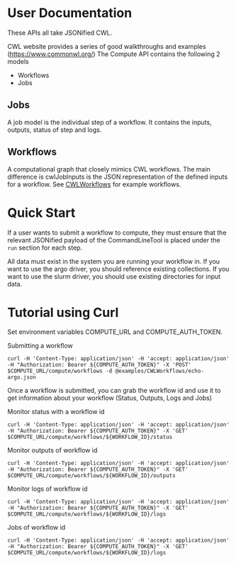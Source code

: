 # User Documentation

These APIs all take JSONified CWL.

CWL website provides a series of good walkthroughs and examples (https://www.commonwl.org/)
The Compute API contains the following 2 models

-   Workflows
-   Jobs

## Jobs

A job model is the individual step of a workflow. It contains the inputs, outputs, status of step and logs.

## Workflows

A computational graph that closely mimics CWL workflows. The main difference is cwlJobInputs is the JSON representation of the defined inputs for a workflow. See [CWLWorkflows](../../examples/CWLWorkflows) for example workflows.

# Quick Start

If a user wants to submit a workflow to compute, they must ensure that the relevant JSONified payload of the CommandLineTool is placed under the `run` section for each step.

All data must exist in the system you are running your workflow in. If you want to use the argo driver, you should reference existing collections. If you want to use the slurm driver, you should use existing directories for input data.

# Tutorial using Curl

Set environment variables COMPUTE_URL and COMPUTE_AUTH_TOKEN.

Submitting a workflow

```
curl -H 'Content-Type: application/json' -H 'accept: application/json' -H "Authorization: Bearer ${COMPUTE_AUTH_TOKEN}" -X 'POST' $COMPUTE_URL/compute/workflows -d @examples/CWLWorkflows/echo-argo.json
```

Once a workflow is submitted, you can grab the workflow id and use it to get information about your workflow (Status, Outputs, Logs and Jobs)

Monitor status with a workflow id

```
curl -H 'Content-Type: application/json' -H 'accept: application/json' -H "Authorization: Bearer ${COMPUTE_AUTH_TOKEN}" -X 'GET' $COMPUTE_URL/compute/workflows/${WORKFLOW_ID}/status
```

Monitor outputs of workflow id

```
curl -H 'Content-Type: application/json' -H 'accept: application/json' -H "Authorization: Bearer ${COMPUTE_AUTH_TOKEN}" -X 'GET' $COMPUTE_URL/compute/workflows/${WORKFLOW_ID}/outputs
```

Monitor logs of workflow id

```
curl -H 'Content-Type: application/json' -H 'accept: application/json' -H "Authorization: Bearer ${COMPUTE_AUTH_TOKEN}" -X 'GET' $COMPUTE_URL/compute/workflows/${WORKFLOW_ID}/logs
```

Jobs of workflow id

```
curl -H 'Content-Type: application/json' -H 'accept: application/json' -H "Authorization: Bearer ${COMPUTE_AUTH_TOKEN}" -X 'GET' $COMPUTE_URL/compute/workflows/${WORKFLOW_ID}/logs
```
